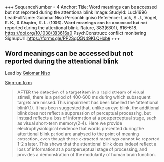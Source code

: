+++
SequenceNumber =  4
Anchor: 
Title: Word meanings can be accessed but not reported during the attentional blink
Image: 
StudyId: Luck1996
LeadFullName: Guiomar Niso
PersonId: gniso
Reference: Luck, S. J., Vogel, E. K., & Shapiro, K. L. (1996). Word meanings can be accessed but not reported during the attentional blink. Nature, 383(6601), 616–618. https://doi.org/10.1038/383616a0
PsychConstruct: conflict monitoring
SignupUrl: https://forms.gle/PP2SqQ5N49KLQHxb6
+++


## <a name="Luck1996"> Word meanings can be accessed but not reported during the attentional blink


Lead by [Guiomar Niso](/people/#gniso)

[Sign-up form](https://forms.gle/PP2SqQ5N49KLQHxb6)


> AFTER the detection of a target item in a rapid stream of visual stimuli, there is a period of 400-600 ms during which subsequent targets are missed. This impairment has been labelled the 'attentional blink'(1). It has been suggested that, unlike an eye blink, the additional blink does not reflect a suppression of perceptual processing, but instead reflects a loss of information at a postperceptual stage, such as visual short-term memory(2-4). Here we provide electrophysiological evidence that words presented during the attentional blink period are analysed to the point of meaning extraction, even though these extracted meanings cannot be reported 1-2 s later. This shows that the attentional blink does indeed reflect a loss of information at a postperceptual stage of processing, and provides a demonstration of the modularity of human brain function.